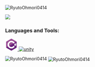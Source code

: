 <p align="left"> <img src="https://komarev.com/ghpvc/?username=RyutoOhmori0414&label=Profile%20views&color=0e75b6&style=flat" alt="RyutoOhmori0414" /> </p>

<p align="left"> <a href="https://github.com/ryo-ma/github-profile-trophy"><img src="https://github-profile-trophy.vercel.app/?username=RyutoOhmori0414&count_private=true&theme=dark_lover" /></a> </p>
<p align="left">
</p>

<h3 align="left">Languages and Tools:</h3>
<p align="left"> <a href="https://www.w3schools.com/cs/" target="_blank" rel="noreferrer"> <img src="https://raw.githubusercontent.com/devicons/devicon/master/icons/csharp/csharp-original.svg" alt="csharp" width="40" height="40"/> </a> <a href="https://unity.com/" target="_blank" rel="noreferrer"> <img src="https://www.vectorlogo.zone/logos/unity3d/unity3d-icon.svg" alt="unity" width="40" height="40"/> </a> </p>

<p><img align="left" src="https://github-readme-stats.vercel.app/api/top-langs?username=RyutoOhmori0414&count_private=true&show_icons=true&locale=en&layout" alt="RyutoOhmori0414" /></p>

<p>&nbsp;<img align="center" src="https://github-readme-stats.vercel.app/api?username=RyutoOhmori0414&count_private=true&show_icons=true&locale=en" alt="RyutoOhmori0414" /></p>
